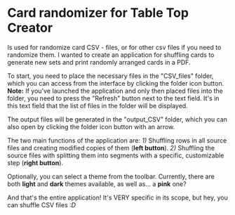 # Card randomizer for Table Top Creator
Is used for randomize card CSV - files, or for other csv files if you need to randomize them.
I wanted to create an application for shuffling cards to generate new sets and print randomly arranged cards in a PDF.

To start, you need to place the necessary files in the "CSV_files" folder, which you can access from the interface by clicking the folder icon button.
**Note:** If you've launched the application and only then placed files into the folder, you need to press the "Refresh" button next to the text field. It's in this text field that the list of files in the folder will be displayed.

The output files will be generated in the "output_CSV" folder, which you can also open by clicking the folder icon button with an arrow.

The two main functions of the application are:
*1)* Shuffling rows in all source files and creating modified copies of them (**left button**).
*2)* Shuffling the source files with splitting them into segments with a specific, customizable step (**right button**).

Optionally, you can select a theme from the toolbar.
Currently, there are both **light** and **dark** themes available, as well as... a **pink** one?

And that's the entire application! It's VERY specific in its scope, but hey, you can shuffle CSV files *:D*
